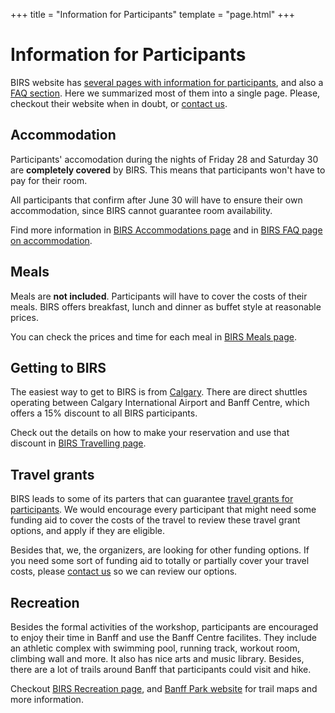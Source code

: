 +++
title = "Information for Participants"
template = "page.html"
+++

# Information for Participants

BIRS website has [several pages with information for
participants][birs-info-participants], and also a [FAQ section][birs-faq].
Here we summarized most of them into a single page. Please, checkout their
website when in doubt, or [contact us][contact].

## Accommodation

Participants' accomodation during the nights of Friday 28 and Saturday 30 are
**completely covered** by BIRS. This means that participants won't have to pay
for their room.

All participants that confirm after June 30 will have to ensure their own
accommodation, since BIRS cannot guarantee room availability.

Find more information in [BIRS Accommodations page][birs-accommodations] and in
[BIRS FAQ page on accommodation][birs-faq-accommodation].


## Meals

Meals are **not included**. Participants will have to cover the costs of their
meals. BIRS offers breakfast, lunch and dinner as buffet style at reasonable
prices.

You can check the prices and time for each meal in [BIRS Meals
page][birs-meals].


## Getting to BIRS

The easiest way to get to BIRS is from [Calgary][calgary]. There are direct
shuttles operating between Calgary International Airport and Banff Centre,
which offers a 15% discount to all BIRS participants.

Check out the details on how to make your reservation and use that discount in
[BIRS Travelling page][birs-getting-there].


## Travel grants

BIRS leads to some of its parters that can guarantee [travel grants for
participants][birs-travel-grants]. We would encourage every participant that
might need some funding aid to cover the costs of the travel to review these
travel grant options, and apply if they are eligible.

Besides that, we, the organizers, are looking for other funding options.
If you need some sort of funding aid to totally or partially cover your travel
costs, please [contact us][contact] so we can review our options.

## Recreation

Besides the formal activities of the workshop, participants are encouraged to
enjoy their time in Banff and use the Banff Centre facilites. They include an
athletic complex with swimming pool, running track, workout room, climbing wall
and more. It also has nice arts and music library.
Besides, there are a lot of trails around Banff that participants could visit
and hike.

Checkout [BIRS Recreation page][birs-recreation], and [Banff Park
website][banff-park] for trail maps and more information.


[birs-info-participants]: https://www.birs.ca/participants/
[birs-faq]: https://www.birs.ca/frequently-asked-questions
[birs-accommodations]: https://www.birs.ca/facilities/accommodations/
[birs-faq-accommodation]: https://www.birs.ca/frequently-asked-questions#Accommodation
[birs-meals]: https://www.birs.ca/frequently-asked-questions#Meals
[birs-getting-there]: https://www.birs.ca/participants/getting-to-birs/
[calgary]: https://www.openstreetmap.org/search?query=calgary#map=11/51.0279/-114.0879
[birs-travel-grants]: https://www.birs.ca/participants/travel-support/
[birs-recreation]: https://www.birs.ca/facilities/recreation
[banff-park]: https://parks.canada.ca/pn-np/ab/banff/index
[contact]: mailto:santisoler@fastmail.com
